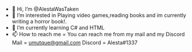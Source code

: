- 👋 Hi, I’m @AlestaWasTaken    
- 👀 I’m interested in Playing video games,reading books and im currently writing a horror book!.
- 🌱 I’m currently learning C# and HTML     
- 📫 How to reach me = You can reach me from my mail and my Discord
Mail = umutque@gmail.com 
Discord = Alesta#1337

<!---
AlestaWasTaken/AlestaWasTaken is a ✨ special ✨ repository because its `README.md` (this file) appears on your GitHub profile.
You can click the Preview link to take a look at your changes.
--->
